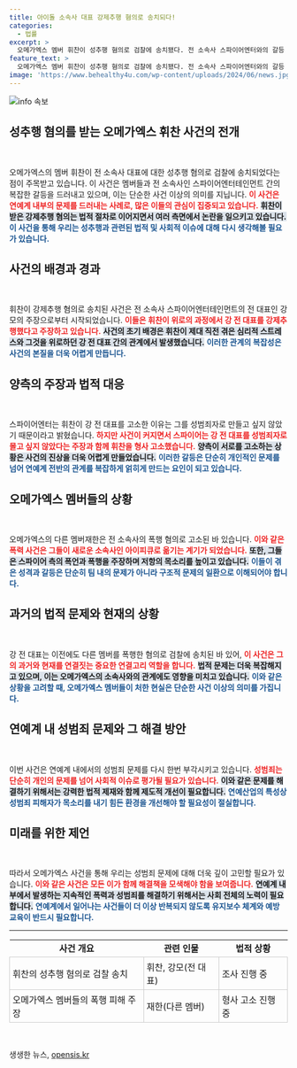 ```yaml
---
title: 아이돌 소속사 대표 강제추행 혐의로 송치되다!
categories:
  - 법률
excerpt: >
  오메가엑스 멤버 휘찬이 성추행 혐의로 검찰에 송치됐다. 전 소속사 스파이어엔터와의 갈등 속, 휘찬의 주장은 다르지만 사건의 파장은 일파만파. 이 끔찍한 사건의 전말을 알고 싶다면 클릭하세요!
feature_text: >
  오메가엑스 멤버 휘찬이 성추행 혐의로 검찰에 송치됐다. 전 소속사 스파이어엔터와의 갈등 속, 휘찬의 주장은 다르지만 사건의 파장은 일파만파. 이 끔찍한 사건의 전말을 알고 싶다면 클릭하세요!
image: 'https://www.behealthy4u.com/wp-content/uploads/2024/06/news.jpg'
---
```


<p><img src="https://www.behealthy4u.com/wp-content/uploads/2024/06/news.jpg" alt="info 속보" /></p>

<h2 data-ke-size="size26">성추행 혐의를 받는 오메가엑스 휘찬 사건의 전개</h2>

<p data-ke-size="size16">&nbsp;</p>

<p>오메가엑스의 멤버 휘찬이 전 소속사 대표에 대한 성추행 혐의로 검찰에 송치되었다는 점이 주목받고 있습니다. 이 사건은 멤버들과 전 소속사인 스파이어엔터테인먼트 간의 복잡한 갈등을 드러내고 있으며, 이는 단순한 사건 이상의 의미를 지닙니다. <b><span style="color: #ee2323;">이 사건은 연예계 내부의 문제를 드러내는 사례로, 많은 이들의 관심이 집중되고 있습니다.</span></b> <b><span style="background-color: #21538527;">휘찬이 받은 강제추행 혐의는 법적 절차로 이어지면서 여러 측면에서 논란을 일으키고 있습니다.</span></b> <b><span style="color: #1a5490;">이 사건을 통해 우리는 성추행과 관련된 법적 및 사회적 이슈에 대해 다시 생각해볼 필요가 있습니다.</span></b></p>

<h2 data-ke-size="size26">사건의 배경과 경과</h2>

<p data-ke-size="size16">&nbsp;</p>

<p>휘찬이 강제추행 혐의로 송치된 사건은 전 소속사 스파이어엔터테인먼트의 전 대표인 강모의 주장으로부터 시작되었습니다. <b><span style="color: #ee2323;">이들은 휘찬이 위로의 과정에서 강 전 대표를 강제추행했다고 주장하고 있습니다.</span></b> <b><span style="background-color: #21538527;">사건의 초기 배경은 휘찬이 제대 직전 겪은 심리적 스트레스와 그것을 위로하던 강 전 대표 간의 관계에서 발생했습니다.</span></b> <b><span style="color: #1a5490;">이러한 관계의 복잡성은 사건의 본질을 더욱 어렵게 만듭니다.</span></b></p>

<h2 data-ke-size="size26">양측의 주장과 법적 대응</h2>

<p data-ke-size="size16">&nbsp;</p>

<p>스파이어엔터는 휘찬이 강 전 대표를 고소한 이유는 그를 성범죄자로 만들고 싶지 않았기 때문이라고 밝혔습니다. <b><span style="color: #ee2323;">하지만 사건이 커지면서 스파이어는 강 전 대표를 성범죄자로 몰고 싶지 않았다는 주장과 함께 휘찬을 형사 고소했습니다.</span></b> <b><span style="background-color: #21538527;">양측이 서로를 고소하는 상황은 사건의 진상을 더욱 어렵게 만들었습니다.</span></b> <b><span style="color: #1a5490;">이러한 갈등은 단순히 개인적인 문제를 넘어 연예계 전반의 관계를 복잡하게 얽히게 만드는 요인이 되고 있습니다.</span></b></p>

<h2 data-ke-size="size26">오메가엑스 멤버들의 상황</h2>

<p data-ke-size="size16">&nbsp;</p>

<p>오메가엑스의 다른 멤버재한은 전 소속사의 폭행 혐의로 고소된 바 있습니다. <b><span style="color: #ee2323;">이와 같은 폭력 사건은 그들이 새로운 소속사인 아이피큐로 옮기는 계기가 되었습니다.</span></b> <b><span style="background-color: #21538527;">또한, 그들은 스파이어 측의 폭언과 폭행을 주장하며 저항의 목소리를 높이고 있습니다.</span></b> <b><span style="color: #1a5490;">이들이 겪은 성격과 갈등은 단순히 팀 내의 문제가 아니라 구조적 문제의 일환으로 이해되어야 합니다.</span></b></p>

<h2 data-ke-size="size26">과거의 법적 문제와 현재의 상황</h2>

<p data-ke-size="size16">&nbsp;</p>

<p>강 전 대표는 이전에도 다른 멤버를 폭행한 혐의로 검찰에 송치된 바 있어, <b><span style="color: #ee2323;">이 사건은 그의 과거와 현재를 연결짓는 중요한 연결고리 역할을 합니다.</span></b> <b><span style="background-color: #21538527;">법적 문제는 더욱 복잡해지고 있으며, 이는 오메가엑스의 소속사와의 관계에도 영향을 미치고 있습니다.</span></b> <b><span style="color: #1a5490;">이와 같은 상황을 고려할 때, 오메가엑스 멤버들이 처한 현실은 단순한 사건 이상의 의미를 가집니다.</span></b></p>

<h2 data-ke-size="size26">연예계 내 성범죄 문제와 그 해결 방안</h2>

<p data-ke-size="size16">&nbsp;</p>

<p>이번 사건은 연예계 내에서의 성범죄 문제를 다시 한번 부각시키고 있습니다. <b><span style="color: #ee2323;">성범죄는 단순히 개인의 문제를 넘어 사회적 이슈로 평가될 필요가 있습니다.</span></b> <b><span style="background-color: #21538527;">이와 같은 문제를 해결하기 위해서는 강력한 법적 제재와 함께 제도적 개선이 필요합니다.</span></b> <b><span style="color: #1a5490;">연예산업의 특성상 성범죄 피해자가 목소리를 내기 힘든 환경을 개선해야 할 필요성이 절실합니다.</span></b></p>

<h2 data-ke-size="size26">미래를 위한 제언</h2>

<p data-ke-size="size16">&nbsp;</p>

<p>따라서 오메가엑스 사건을 통해 우리는 성범죄 문제에 대해 더욱 깊이 고민할 필요가 있습니다. <b><span style="color: #ee2323;">이와 같은 사건은 모든 이가 함께 해결책을 모색해야 함을 보여줍니다.</span></b> <b><span style="background-color: #21538527;">연예계 내부에서 발생하는 지속적인 폭력과 성범죄를 해결하기 위해서는 사회 전체의 노력이 필요합니다.</span></b> <b><span style="color: #1a5490;">연예계에서 일어나는 사건들이 더 이상 반복되지 않도록 유지보수 체계와 예방 교육이 반드시 필요합니다.</span></b></p>

<hr>

<table style="width: 100%; border-collapse: collapse;">
    <tr>
        <td style="text-align: center; height: 17px;"><b>사건 개요</b></td>
        <td style="text-align: center; height: 17px;"><b>관련 인물</b></td>
        <td style="text-align: center; height: 17px;"><b>법적 상황</b></td>
    </tr>
    <tr>
        <td style="padding: 5px; border: 1px solid #ccc;">휘찬의 성추행 혐의로 검찰 송치</td>
        <td style="padding: 5px; border: 1px solid #ccc;">휘찬, 강모(전 대표)</td>
        <td style="padding: 5px; border: 1px solid #ccc;">조사 진행 중</td>
    </tr>
    <tr>
        <td style="padding: 5px; border: 1px solid #ccc;">오메가엑스 멤버들의 폭행 피해 주장</td>
        <td style="padding: 5px; border: 1px solid #ccc;">재한(다른 멤버)</td>
        <td style="padding: 5px; border: 1px solid #ccc;">형사 고소 진행 중</td>
    </tr>
</table>

<p data-ke-size="size16">&nbsp;</p>
생생한 뉴스, <a href="https://opensis.kr" rel="dofollow">opensis.kr</a>


